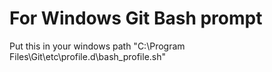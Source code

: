 # For Windows Git Bash prompt
Put this in your windows path
"C:\Program Files\Git\etc\profile.d\bash_profile.sh"
